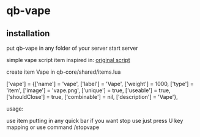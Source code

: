 # qb-vape

## installation 

put qb-vape in any folder of your server
start server

simple vape script item inspired in: [original script](https://forum.cfx.re/t/release-standalone-vape-script/1057264)

create item Vape in qb-core/shared/items.lua

['vape'] 			 = {['name'] = 'vape', 				['label'] = 'Vape', 				['weight'] = 1000, 		['type'] = 'item', 		['image'] = 'vape.png', 		['unique'] = true, 		['useable'] = true, 	['shouldClose'] = true,	   ['combinable'] = nil,   ['description'] = 'Vape'},


usage:

use item putting in any quick bar if you want stop use just press U key mapping or use command /stopvape

